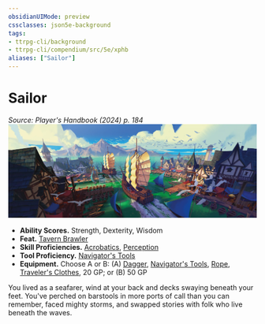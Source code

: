 ```yaml
---
obsidianUIMode: preview
cssclasses: json5e-background
tags:
- ttrpg-cli/background
- ttrpg-cli/compendium/src/5e/xphb
aliases: ["Sailor"]
---
```

# Sailor
*Source: Player's Handbook (2024) p. 184*  
![](3-Mechanics/CLI/backgrounds/img/sailor.webp#right)

- **Ability Scores.** Strength, Dexterity, Wisdom  
- **Feat.** [Tavern Brawler](3-Mechanics/CLI/feats/tavern-brawler-xphb.md)  
- **Skill Proficiencies.** [Acrobatics](3-Mechanics/CLI/rules/skills.md#Acrobatics), [Perception](3-Mechanics/CLI/rules/skills.md#Perception)  
- **Tool Proficiency.** [Navigator's Tools](3-Mechanics/CLI/items/navigators-tools-xphb.md)  
- **Equipment.** Choose A or B: (A) [Dagger](3-Mechanics/CLI/items/dagger-xphb.md), [Navigator's Tools](3-Mechanics/CLI/items/navigators-tools-xphb.md), [Rope](3-Mechanics/CLI/items/rope-xphb.md), [Traveler's Clothes](3-Mechanics/CLI/items/travelers-clothes-xphb.md), 20 GP; or (B) 50 GP  

You lived as a seafarer, wind at your back and decks swaying beneath your feet. You've perched on barstools in more ports of call than you can remember, faced mighty storms, and swapped stories with folk who live beneath the waves.